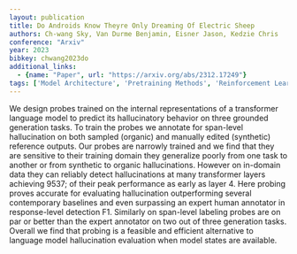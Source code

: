 ```yaml
---
layout: publication
title: Do Androids Know Theyre Only Dreaming Of Electric Sheep
authors: Ch-wang Sky, Van Durme Benjamin, Eisner Jason, Kedzie Chris
conference: "Arxiv"
year: 2023
bibkey: chwang2023do
additional_links:
  - {name: "Paper", url: "https://arxiv.org/abs/2312.17249"}
tags: ['Model Architecture', 'Pretraining Methods', 'Reinforcement Learning', 'Training Techniques', 'Transformer']
---
```

We design probes trained on the internal representations of a transformer language model to predict its hallucinatory behavior on three grounded generation tasks. To train the probes we annotate for span-level hallucination on both sampled (organic) and manually edited (synthetic) reference outputs. Our probes are narrowly trained and we find that they are sensitive to their training domain they generalize poorly from one task to another or from synthetic to organic hallucinations. However on in-domain data they can reliably detect hallucinations at many transformer layers achieving 9537; of their peak performance as early as layer 4. Here probing proves accurate for evaluating hallucination outperforming several contemporary baselines and even surpassing an expert human annotator in response-level detection F1. Similarly on span-level labeling probes are on par or better than the expert annotator on two out of three generation tasks. Overall we find that probing is a feasible and efficient alternative to language model hallucination evaluation when model states are available.
